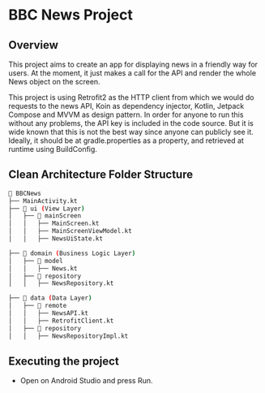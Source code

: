 # BBC News Project

## Overview
This project aims to create an app for displaying news in a friendly way for users.
At the moment, it just makes a call for the API and render the whole News object on the screen.

This project is using Retrofit2 as the HTTP client from which we would do
requests to the news API, Koin as dependency injector, Kotlin, Jetpack Compose and MVVM as design pattern.
In order for anyone to run this without any problems, the API key is included in the code source.
But it is wide known that this is not the best way since anyone can publicly see it.
Ideally, it should be at gradle.properties as a property, and retrieved at runtime using BuildConfig.

## Clean Architecture Folder Structure

``` bash
📂 BBCNews
├── MainActivity.kt
├── 📂 ui (View Layer)
│   ├── 📂 mainScreen
│   │   ├── MainScreen.kt
│   │   ├── MainScreenViewModel.kt
│   │   ├── NewsUiState.kt

├── 📂 domain (Business Logic Layer)
│   ├── 📂 model
│   │   ├── News.kt
│   ├── 📂 repository
│   │   ├── NewsRepository.kt

├── 📂 data (Data Layer)
│   ├── 📂 remote
│   │   ├── NewsAPI.kt
│   │   ├── RetrofitClient.kt
│   ├── 📂 repository
│   │   ├── NewsRepositoryImpl.kt
```

## Executing the project
- Open on Android Studio and press Run.